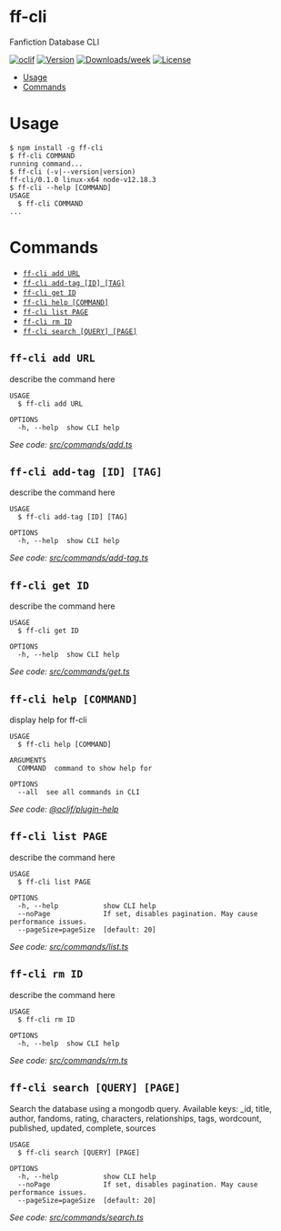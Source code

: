 ff-cli
======

Fanfiction Database CLI

[![oclif](https://img.shields.io/badge/cli-oclif-brightgreen.svg)](https://oclif.io)
[![Version](https://img.shields.io/npm/v/ff-cli.svg)](https://npmjs.org/package/ff-cli)
[![Downloads/week](https://img.shields.io/npm/dw/ff-cli.svg)](https://npmjs.org/package/ff-cli)
[![License](https://img.shields.io/npm/l/ff-cli.svg)](https://github.com/jojotastic777/ff-cli/blob/master/package.json)

<!-- toc -->
* [Usage](#usage)
* [Commands](#commands)
<!-- tocstop -->
# Usage
<!-- usage -->
```sh-session
$ npm install -g ff-cli
$ ff-cli COMMAND
running command...
$ ff-cli (-v|--version|version)
ff-cli/0.1.0 linux-x64 node-v12.18.3
$ ff-cli --help [COMMAND]
USAGE
  $ ff-cli COMMAND
...
```
<!-- usagestop -->
# Commands
<!-- commands -->
* [`ff-cli add URL`](#ff-cli-add-url)
* [`ff-cli add-tag [ID] [TAG]`](#ff-cli-add-tag-id-tag)
* [`ff-cli get ID`](#ff-cli-get-id)
* [`ff-cli help [COMMAND]`](#ff-cli-help-command)
* [`ff-cli list PAGE`](#ff-cli-list-page)
* [`ff-cli rm ID`](#ff-cli-rm-id)
* [`ff-cli search [QUERY] [PAGE]`](#ff-cli-search-query-page)

## `ff-cli add URL`

describe the command here

```
USAGE
  $ ff-cli add URL

OPTIONS
  -h, --help  show CLI help
```

_See code: [src/commands/add.ts](https://github.com/jojotastic777/ff-cli/blob/v0.1.0/src/commands/add.ts)_

## `ff-cli add-tag [ID] [TAG]`

describe the command here

```
USAGE
  $ ff-cli add-tag [ID] [TAG]

OPTIONS
  -h, --help  show CLI help
```

_See code: [src/commands/add-tag.ts](https://github.com/jojotastic777/ff-cli/blob/v0.1.0/src/commands/add-tag.ts)_

## `ff-cli get ID`

describe the command here

```
USAGE
  $ ff-cli get ID

OPTIONS
  -h, --help  show CLI help
```

_See code: [src/commands/get.ts](https://github.com/jojotastic777/ff-cli/blob/v0.1.0/src/commands/get.ts)_

## `ff-cli help [COMMAND]`

display help for ff-cli

```
USAGE
  $ ff-cli help [COMMAND]

ARGUMENTS
  COMMAND  command to show help for

OPTIONS
  --all  see all commands in CLI
```

_See code: [@oclif/plugin-help](https://github.com/oclif/plugin-help/blob/v3.2.2/src/commands/help.ts)_

## `ff-cli list PAGE`

describe the command here

```
USAGE
  $ ff-cli list PAGE

OPTIONS
  -h, --help           show CLI help
  --noPage             If set, disables pagination. May cause performance issues.
  --pageSize=pageSize  [default: 20]
```

_See code: [src/commands/list.ts](https://github.com/jojotastic777/ff-cli/blob/v0.1.0/src/commands/list.ts)_

## `ff-cli rm ID`

describe the command here

```
USAGE
  $ ff-cli rm ID

OPTIONS
  -h, --help  show CLI help
```

_See code: [src/commands/rm.ts](https://github.com/jojotastic777/ff-cli/blob/v0.1.0/src/commands/rm.ts)_

## `ff-cli search [QUERY] [PAGE]`

Search the database using a mongodb query. Available keys: _id, title, author, fandoms, rating, characters, relationships, tags, wordcount, published, updated, complete, sources

```
USAGE
  $ ff-cli search [QUERY] [PAGE]

OPTIONS
  -h, --help           show CLI help
  --noPage             If set, disables pagination. May cause performance issues.
  --pageSize=pageSize  [default: 20]
```

_See code: [src/commands/search.ts](https://github.com/jojotastic777/ff-cli/blob/v0.1.0/src/commands/search.ts)_
<!-- commandsstop -->
